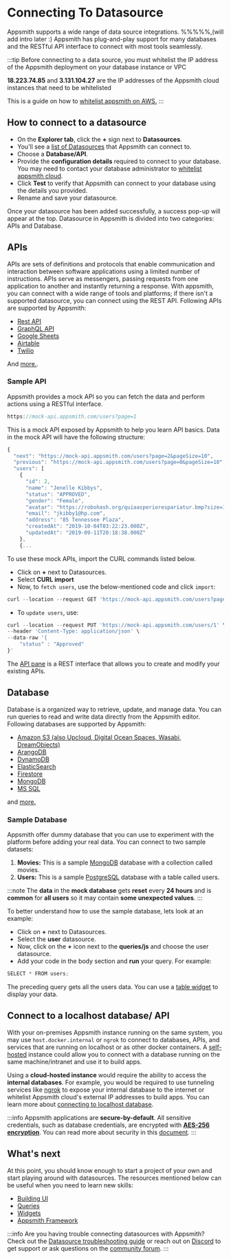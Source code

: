 # Connecting To Datasource


Appsmith supports a wide range of data source integrations. 
%%%%%,(will add intro later :)   Appsmith has plug-and-play support for many databases and the RESTful API interface to connect with most tools seamlessly.

:::tip
Before connecting to a data source, you must whitelist the IP address of the Appsmith deployment on your database instance or VPC

**18.223.74.85** and **3.131.104.27** are the IP addresses of the Appsmith cloud instances that need to be whitelisted

This is a guide on how to [whitelist appsmith on AWS.](learning-and-resources/how-to-guides/aws-whitelist)
:::

## How to connect to a datasource


<VideoEmbed host="youtube" videoId="sJIxtXInV14" title="How to connect to a datasource" caption="How to connect to a datasource | Example"/>


* On the **Explorer tab**, click the **+** sign next to **Datasources**. 
* You’ll see a [list of Datasources](/reference/datasources/) that Appsmith can connect to.
* Choose a **Database/API**.
* Provide the **configuration details** required to connect to your database. You may need to contact your database administrator to [whitelist appsmith cloud](/learning-and-resources/how-to-guides/aws-whitelist).
* Click **Test** to verify that Appsmith can connect to your database using the details you provided.
* Rename and save your datasource.

Once your datasource has been added successfully, a success pop-up will appear at the top. Datasource in Appsmith is divided into two categories: APIs and Database.


## APIs
APIs are sets of definitions and protocols that enable communication and interaction between software applications using a limited number of instructions. APIs serve as messengers, passing requests from one application to another and instantly returning a response. With appsmith, you can connect with a wide range of tools and platforms; if there isn't a supported datasource, you can connect using the REST API. Following APIs are supported by Appsmith:

* [Rest API](/core-concepts/connecting-to-data-sources/authentication/)
* [GraphQL API](/reference/datasources/graphql)
* [Google Sheets](/reference/datasources/querying-google-sheets)
* [Airtable](/reference/datasources/airtable)
* [Twilio](/reference/datasources/twilio)

And [more.](/core-concepts/connecting-to-data-sources/authentication/).


### Sample API

Appsmith provides a mock API so you can fetch the data and perform actions using a RESTful interface.

```js
https://mock-api.appsmith.com/users?page=1
```

This is a mock API exposed by Appsmith to help you learn API basics. Data in the mock API will have the following structure:

```js
{
  "next": "https://mock-api.appsmith.com/users?page=2&pageSize=10",
  "previous": "https://mock-api.appsmith.com/users?page=0&pageSize=10",
  "users": [
    {
      "id": 2,
      "name": "Jenelle Kibbys",
      "status": "APPROVED",
      "gender": "Female",
      "avatar": "https://robohash.org/quiaasperiorespariatur.bmp?size=100x100&set=set1",
      "email": "jkibby1@hp.com",
      "address": "85 Tennessee Plaza",
      "createdAt": "2019-10-04T03:22:23.000Z",
      "updatedAt": "2019-09-11T20:18:38.000Z"
    },
    {...
```

<VideoEmbed host="youtube" videoId="DWLF0pNjjuI" title="Using A Sample API " caption="How to use mock API | Example"/>

 To use these mock APIs, import the CURL commands listed below.

* Click on **+** next to Datasources.
* Select **CURL import**
* Now, to ```fetch users```, use the below-mentioned code and click ```import```:
```js
curl --location --request GET 'https://mock-api.appsmith.com/users?page=1'
```
* To ```update users```, use:
```js
curl --location --request PUT 'https://mock-api.appsmith.com/users/1' \
--header 'Content-Type: application/json' \
--data-raw '{
    "status" : "Approved"
}'
```

The [API pane](/core-concepts/connecting-to-data-sources/authentication/connect-to-apis) is a REST interface that allows you to create and modify your existing APIs.


## Database

Database is a organized way to retrieve, update, and manage data. You can run queries to read and write data directly from the Appsmith editor. Following databases are supported by Appsmith:

* [Amazon S3 (also Upcloud, Digital Ocean Spaces, Wasabi, DreamObjects)](/reference/datasources/querying-amazon-s3)
* [ArangoDB](/reference/datasources/querying-arango-db)
* [DynamoDB](/reference/datasources/querying-dynamodb)
* [ElasticSearch](/reference/datasources/querying-elasticsearch)
* [Firestore](/reference/datasources/querying-firestore)
* [MongoDB](/reference/datasources/querying-mongodb)
* [MS SQL](/reference/datasources/querying-mssql)

and [more.](/core-concepts/connecting-to-data-sources/connecting-to-databases)




### Sample Database


Appsmith offer dummy database that you can use to experiment with the platform before adding your real data. You can connect to two sample datasets:

1. **Movies:** This is a sample [MongoDB](/reference/datasources/querying-mongodb/) database with a collection called movies.
2. **Users:** This is a sample [PostgreSQL](/reference/datasources/querying-postgres) database with a table called users.

:::note
The **data** in the **mock database** gets **reset** every **24 hours** and is **common** for **all users** so it may contain **some unexpected values**.
:::

To better understand how to use the sample database, lets look at an example:

<VideoEmbed host="youtube" videoId="l_MNNa9mg0w" title="Using A Sample Database " caption="How to use sample database | Example"/>

* Click on **+** next to Datasources.
* Select the **user** datasource.
* Now, click on the **+** icon next to the **queries/js** and choose the user datasource.
* Add your code in the body section and **run** your query. For example:
```js
SELECT * FROM users;
```
The preceding query gets all the users data. You can use a [table widget](/reference/widgets/table) to display your data. 



## Connect to a localhost database/ API

With your on-premises Appsmith instance running on the same system, you may use ```host.docker.internal``` or ```ngrok``` to connect to databases, APIs, and services that are running on localhost or as other docker containers. A [self-hosted](/getting-started/setup) instance could allow you to connect with a database running on the same machine/intranet and use it to build apps.

Using a **cloud-hosted instance** would require the ability to access the **internal databases**. For example, you would be required to use tunneling services like [ngrok](/advanced-concepts/more/how-to-work-with-local-apis-on-appsmith/#using-ngrok) to expose your internal database to the internet or whitelist Appsmith cloud's external IP addresses to build apps. You can learn more about [connecting to localhost database](/advanced-concepts/more/how-to-work-with-local-apis-on-appsmith). 


:::info
Appsmith applications are **secure-by-default**. All sensitive credentials, such as database credentials, are encrypted with [**AES-256 encryption**](https://en.wikipedia.org/wiki/Advanced_Encryption_Standard). You can read more about security in this [document](/product/security#security-measures-within-appsmith). 
:::



## What's next

At this point, you should know enough to start a project of your own and start playing around with datasources. The resources mentioned below can be useful when you need to learn new skills:

* [Building UI](/core-concepts/building-ui/)
* [Queries](/core-concepts/data-access-and-binding/querying-a-database/)
* [Widgets](/reference/widgets/)
* [Appsmith Framework](/reference/appsmith-framework/)



:::info
Are you having trouble connecting datasources with Appsmith? Check out the [Datasource troubleshooting guide](/help-and-support/troubleshooting-guide/action-errors/datasource-errors) or reach out on [Discord](https://discord.com/invite/rBTTVJp) to get support or ask questions on the [community forum](https://community.appsmith.com/).
:::